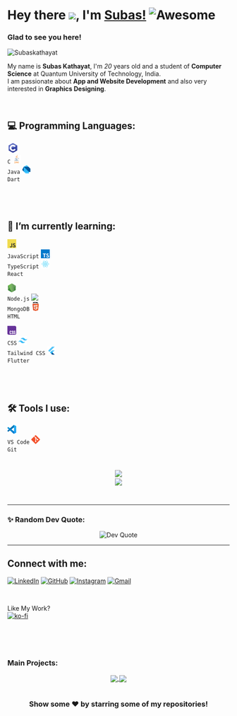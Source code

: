 # Hey there <img src="https://raw.githubusercontent.com/iampavangandhi/iampavangandhi/master/gifs/Hi.gif" width="30px">, I'm [Subas!](https://github.com/Subaskathayat/) ![Awesome](https://cdn.rawgit.com/sindresorhus/awesome/d7305f38d29fed78fa85652e3a63e154dd8e8829/media/badge.svg)

### Glad to see you here! 
<p align="left"> <img src="https://komarev.com/ghpvc/?username=Subaskathayat&label=Profile%20views&color=0e75b6&style=flat" alt="Subaskathayat" /> </p>

My name is **Subas Kathayat**, I'm *20* years old and a student of **Computer Science** at Quantum University of Technology, India.  
I am passionate about **App and Website Development** and also very interested in **Graphics Designing**.

<br/>

<!--
- 🔭 I’m currently working on **AI Android App**
- 🌱 I’m currently learning **MERN**
- 💬 Ask me about **Web Development**
- 😄 Employment: **Open for internship opportunities**
- ⚡ Fun fact: **HuiHuiHui ❤**
- 📫 Reach me at **skathayat40@gmail.com**
-->

## 💻 Programming Languages:
<code><img height="25" src="https://raw.githubusercontent.com/sachinverma53121/sachinverma53121/master/icons/c.png"> C</code>
<code><img height="20" src="https://raw.githubusercontent.com/github/explore/80688e429a7d4ef2fca1e82350fe8e3517d3494d/topics/java/java.png"> Java</code>
<code><img height="20" src="https://raw.githubusercontent.com/github/explore/80688e429a7d4ef2fca1e82350fe8e3517d3494d/topics/dart/dart.png"> Dart</code>
#
<br/>

## 🌱 I’m currently learning:  
<code><img height="20" src="https://raw.githubusercontent.com/github/explore/80688e429a7d4ef2fca1e82350fe8e3517d3494d/topics/javascript/javascript.png"> JavaScript</code>
<code><img height="20" src="https://raw.githubusercontent.com/github/explore/80688e429a7d4ef2fca1e82350fe8e3517d3494d/topics/typescript/typescript.png"> TypeScript</code>
<code><img height="20" src="https://raw.githubusercontent.com/github/explore/80688e429a7d4ef2fca1e82350fe8e3517d3494d/topics/react/react.png"> React</code> <br/>

<code><img height="20" src="https://raw.githubusercontent.com/github/explore/80688e429a7d4ef2fca1e82350fe8e3517d3494d/topics/nodejs/nodejs.png"> Node.js</code>
<code><img height="20" src="https://encrypted-tbn0.gstatic.com/images?q=tbn%3AANd9GcSTTzPAw-55ssm1Im594xYZ9eRQu2JylrkYLg&usqp=CAU"> MongoDB</code>
<code><img height="20" src="https://raw.githubusercontent.com/github/explore/80688e429a7d4ef2fca1e82350fe8e3517d3494d/topics/html/html.png"> HTML</code> <br/>

<code><img height="20" src="https://raw.githubusercontent.com/github/explore/80688e429a7d4ef2fca1e82350fe8e3517d3494d/topics/css/css.png"> CSS</code>
<code><img height="20" src="https://raw.githubusercontent.com/devicons/devicon/master/icons/tailwindcss/tailwindcss-plain.svg"> Tailwind CSS</code>
<code><img height="20" src="https://raw.githubusercontent.com/github/explore/80688e429a7d4ef2fca1e82350fe8e3517d3494d/topics/flutter/flutter.png"> Flutter</code>
#
<br />

## 🛠️ Tools I use:
<code><img height="20" src="https://raw.githubusercontent.com/github/explore/80688e429a7d4ef2fca1e82350fe8e3517d3494d/topics/visual-studio-code/visual-studio-code.png"> VS Code</code>
<code><img height="20" src="https://raw.githubusercontent.com/devicons/devicon/master/icons/git/git-original.svg"> Git</code>

#

<p align="center">
  <img src="https://github-readme-stats.vercel.app/api/top-langs/?username=Subaskathayat&layout=compact&theme=dark" />
  <br />
  <img src="https://github-readme-stats.vercel.app/api?username=Subaskathayat&show_icons=true&theme=dark" />
</p>

#

<hr>
<h3 align="left">✨ Random Dev Quote:</h3>
<p align="center">
  <img src="https://quotes-github-readme.vercel.app/api?type=horizontal&theme=dark" alt="Dev Quote" />
</p>
<hr>

## Connect with me:  

[![LinkedIn](https://img.shields.io/badge/-LinkedIn-blue?style=flat&logo=Linkedin&logoColor=white)](https://www.linkedin.com/in/subaskathayat/)
[![GitHub](https://img.shields.io/badge/-GitHub-000?style=flat&logo=GitHub&logoColor=white)](https://github.com/Subaskathayat) 
[![Instagram](https://img.shields.io/badge/-Instagram-c13584?style=flat&labelColor=c13584&logo=instagram&logoColor=white)](https://www.instagram.com/subas.888)
[![Gmail](https://img.shields.io/badge/-Gmail-c14438?style=flat&logo=Gmail&logoColor=white)](mailto:skathayat40@gmail.com)

<br/>

Like My Work?  
[![ko-fi](https://ko-fi.com/img/githubbutton_sm.svg)](https://ko-fi.com/R6R61H6BW8)

<!--
<a href="https://www.buymeacoffee.com/subaskathayat" target="_blank"><img src="https://cdn.buymeacoffee.com/buttons/v2/default-yellow.png" alt="Buy Me A Coffee" height="60px" width="217px" ></a>
-->

<br /><br/><br />

### Main Projects:
<!-- Replace this with your own projects -->
<p align="center">
  <a href="https://github.com/Subaskathayat/portfolio-subas">
    <img align="center" src="https://github-readme-stats.vercel.app/api/pin/?username=Subaskathayat&repo=portfolio-subas" />
  </a>
  <a href="https://github.com/Subaskathayat/pickup-lines-app">
  <img align="center" src="https://github-readme-stats.vercel.app/api/pin/?username=Subaskathayat&repo=pickup-lines-app" />
</a>

</p>


#

<div align="center">

### Show some ❤️ by starring some of my repositories!

</div>
